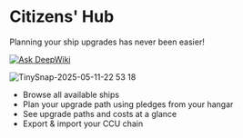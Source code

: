 # Citizens' Hub

Planning your ship upgrades has never been easier!

[![Ask DeepWiki](https://deepwiki.com/badge.svg)](https://deepwiki.com/EduarteXD/citizenshub)

![TinySnap-2025-05-11-22 53 18](https://github.com/user-attachments/assets/01c2322d-c0eb-4bec-94ef-7aa302c99e42)

- Browse all available ships
- Plan your upgrade path using pledges from your hangar
- See upgrade paths and costs at a glance
- Export & import your CCU chain
